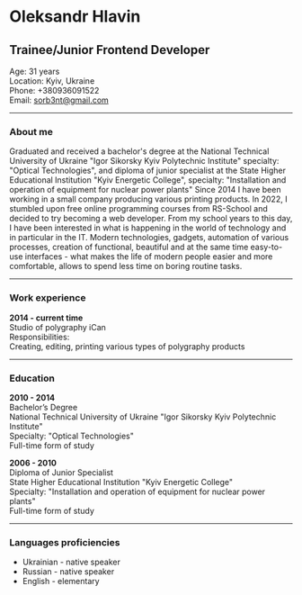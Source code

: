 # Oleksandr Hlavin

## Trainee/Junior Frontend Developer

Age: 31 years  
Location: Kyiv, Ukraine  
Phone: +380936091522  
Email: sorb3nt@gmail.com

---

### About me

Graduated and received a bachelor's degree at the National Technical University of Ukraine "Igor Sikorsky Kyiv Polytechnic Institute" specialty: "Optical Technologies", and diploma of junior specialist at the State Higher Educational Institution "Kyiv Energetic College", specialty: "Installation and operation of equipment for nuclear power plants"
Since 2014 I have been working in a small company producing various printing products.
In 2022, I stumbled upon free online programming courses from RS-School and decided to try becoming a web developer. From my school years to this day, I have been interested in what is happening in the world of technology and in particular in the IT. Modern technologies, gadgets, automation of various processes, creation of functional, beautiful and at the same time easy-to-use interfaces - what makes the life of modern people easier and more comfortable, allows to spend less time on boring routine tasks.

---

### Work experience

**2014 - current time**  
Studio of polygraphy iCan  
Responsibilities:  
Creating, editing, printing various types of polygraphy products

---

### Education

**2010 - 2014**  
Bachelor’s Degree  
National Technical University of Ukraine "Igor Sikorsky Kyiv Polytechnic Institute"  
Specialty: "Optical Technologies"  
Full-time form of study

**2006 - 2010**  
Diploma of Junior Specialist  
State Higher Educational Institution "Kyiv Energetic College"  
Specialty: "Installation and operation of equipment for nuclear power plants"  
Full-time form of study

---

### Languages proficiencies

- Ukrainian - native speaker
- Russian - native speaker
- English - elementary
